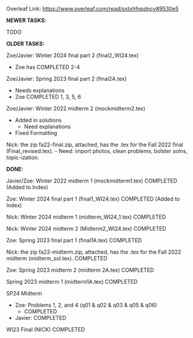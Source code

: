 Overleaf Link: https://www.overleaf.com/read/sxtxhfnpdncy#9530e5

**NEWER TASKS:**

TODO 


**OLDER TASKS:**

Zoe/Javier: Winter 2024 final part 2 (final2_WI24.tex)
- Zoe has COMPLETED 2-4
    
Zoe/Javier: Spring 2023 final part 2 (final2A.tex)
- Needs explanations
- Zoe COMPLETED 1, 3, 5, 6

Zoe/Javier: Winter 2022 midterm 2 (mockmidterm2.tex)
- Added in solutions
    - Need explanations
- Fixed Formatting

Nick: the zip fa22-final.zip, attached, has the .tex for the Fall 2022 final (Final_revised.tex).
    - Need: import photos, clean problems, bolster solns, topic-ization.

**DONE:**

Javier/Zoe: Winter 2022 midterm 1 (mockmidterm1.tex)
COMPLETED (Added to Index)

Zoe: Winter 2024 final part 1 (final1_WI24.tex)
COMPLETED (Added to Index)

Nick: Winter 2024 midterm 1 (midterm_WI24_1.tex)
COMPLETED

Nick: Winter 2024 midterm 2 (Midterm2_WI24.tex)
COMPLETED

Zoe: Spring 2023 final part 1 (final1A.tex)
COMPLETED

Nick: the zip fa22-midterm.zip, attached, has the .tex for the Fall 2022 midterm (midterm_sol.tex).
COMPLETED

Zoe: Spring 2023 midterm 2 (midterm 2A.tex)
COMPLETED

Spring 2023 midterm 1 (midterm1A.tex)
COMPLETED

SP24 Midterm
- Zoe: Problems 1, 2, and 4 (q01 & q02 & q03 & q05 & q06)
    - COMPLETED
- Javier: COMPLETED

WI23 Final (NICK)
COMPLETED